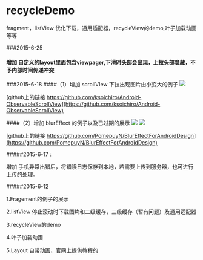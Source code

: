 # recycleDemo
 fragment，listView 优化下载，通用适配器，recycleView的demo,叶子加载动画等等

###2015-6-25
#### 增加 自定义的layout里面包含viewpager,下滑时头部会出现，上拉头部隐藏，不予内部时间传递冲突

###2015-6-18
####（1）增加 scrollVIew 下拉出现图片由小变大的例子
 ![](http://a2.qpic.cn/psb?/V13Kv6ef3CGcA0/5UpsAb4X8USVnpfZCIOxgoLzU3Uk4MMlqR1FCbKlhmI!/b/dCgAAAAAAAAA&bo=6QC8AQAAAAAC*48!&rf=viewer_4)

 [github上的链接 https://github.com/ksoichiro/Android-ObservableScrollView](https://github.com/ksoichiro/Android-ObservableScrollView)


####（2）增加 blurEffect 的例子以及已过期的展示
 ![](http://a2.qpic.cn/psb?/V13Kv6ef3CGcA0/66LsNhNYXMtFf0rSJcQnakuR.iUrbBNAj*YyxzVGGLs!/b/dCIAAAAAAAAA&bo=6QC8AQAAAAAC*48!&rf=viewer_4)
 ![](http://a2.qpic.cn/psb?/V13Kv6ef3CGcA0/tVV9dPtXO4MiUrvVlbaTpuyhUsucFSDz8GKS8vkth18!/b/dBYAAAAAAAAA&bo=MgJPAQAAAAADB1w!&rf=viewer_4&t=5)

 [github上的链接 https://github.com/PomepuyN/BlurEffectForAndroidDesign](https://github.com/PomepuyN/BlurEffectForAndroidDesign)

#####2015-6-17 :

 增加 手机异常出错后，将错误日志保存到本地，若需要上传到服务器，也可进行上传的处理。

#####2015-6-12

 1.Fragement的例子的展示

 2.listView 停止滚动时下载图片和二级缓存，三级缓存（暂有问题）及通用适配器

 3.recycleView的demo

 4.叶子加载动画

 5.Layout 自带动画，官网上提供教程的
